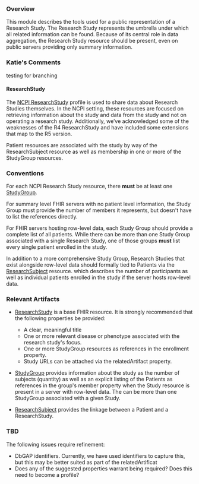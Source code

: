 ### Overview
This module describes the tools used for a public representation of a Research Study. The Research Study represents the umbrella under which all related information can be found. Because of its central role in data aggregation, the Research Study resource should be present, even on public servers providing only summary information. 

### Katie's Comments
testing for branching

#### ResearchStudy
The [NCPI ResearchStudy](StructureDefinition-ncpi-research-study.html) profile is used to share data about Research Studies themselves. In the NCPI setting, these resources are focused on retrieving information about the study and data from the study and not on operating a research study. Additionally, we’ve acknowledged some of the weaknesses of the R4 ResearchStudy and have included some extensions that map to the R5 version.

Patient resources are associated with the study by way of the ResearchSubject resource as well as membership in one or more of the StudyGroup resources. 

### Conventions
For each NCPI Research Study resource, there **must** be at least one [StudyGroup](StructureDefinition-study-group.html).

For summary level FHIR servers with no patient level information, the Study Group must provide the number of members it represents, but doesn't have to list the references directly. 

For FHIR servers hosting row-level data, each Study Group should provide a complete list of all patients. While there can be more than one Study Group associated with a single Research Study, one of those groups **must** list every single patient enrolled in the study. 

In addition to a more comprehensive Study Group, Research Studies that exist alongside row-level data should formally tied to Patients via the [ResearchSubject](https://hl7.org/fhir/researchsubject.html) resource. 
 which describes the number of participants as well as individual patients enrolled in the study if the server hosts row-level data. 

### Relevant Artifacts
* [ResearchStudy](https://hl7.org/fhir/researchstudy.html) is a base FHIR resource. It is strongly recommended that the following properties be provided:
  * A clear, meaningful title
  * One or more relevant disease or phenotype associated with the research study's focus. 
  * One or more StudyGroup resources as references in the enrollment property. 
  * Study URLs can be attached via the relatedArtifact property. 

* [StudyGroup](StructureDefinition-study-group.html) provides information about the study as the number of subjects (quantity) as well as an explicit listing of the Patients as references in the group's member property when the Study resource is present in a server with row-level data. The can be more than one StudyGroup associated with a given Study. 

* [ResearchSubject](https://hl7.org/fhir/researchsubject.html) provides the linkage between a Patient and a ResearchStudy. 

### TBD 
The following issues require refinement:
* DbGAP identifiers. Currently, we have used identifiers to capture this, but this may be better suited as part of the relatedArtificat
* Does any of the suggested properties warrant being required? Does this need to become a profile?
